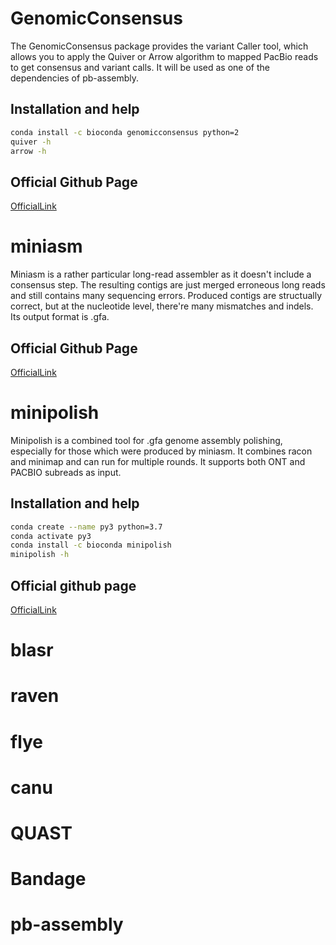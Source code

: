 # GenomicConsensus
The GenomicConsensus package provides the variant Caller tool, which allows you to apply the Quiver or Arrow algorithm to mapped PacBio reads to
get consensus and variant calls. It will be used as one of the dependencies of pb-assembly.

## Installation and help

```bash
conda install -c bioconda genomicconsensus python=2
quiver -h
arrow -h
```
## Official Github Page
[OfficialLink](https://github.com/PacificBiosciences/GenomicConsensus)

# miniasm
Miniasm is a rather particular long-read assembler as it doesn't include a consensus step. The resulting contigs are just merged erroneous long reads and still contains many sequencing errors. Produced contigs are structually correct, but at the nucleotide level, there're many mismatches and indels. Its output format is .gfa.

## Official Github Page
[OfficialLink](https://github.com/lh3/miniasm)

# minipolish
Minipolish is a combined tool for .gfa genome assembly polishing, especially for those which were produced by miniasm. It combines racon and minimap and can run for multiple rounds. It supports both ONT and PACBIO subreads as input.

## Installation and help

```bash
conda create --name py3 python=3.7
conda activate py3
conda install -c bioconda minipolish
minipolish -h
```

## Official github page
[OfficialLink](https://github.com/rrwick/Minipolish#installation)

# blasr

# raven

# flye

# canu

# QUAST

# Bandage

# pb-assembly
